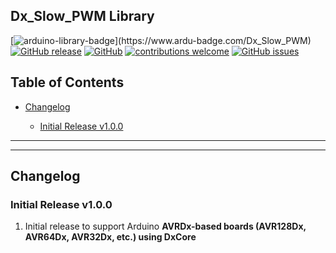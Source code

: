 ## Dx_Slow_PWM Library

[![arduino-library-badge](https://www.ardu-badge.com/badge/Dx_Slow_PWM.svg?)](https://www.ardu-badge.com/Dx_Slow_PWM)
[![GitHub release](https://img.shields.io/github/release/khoih-prog/Dx_Slow_PWM.svg)](https://github.com/khoih-prog/Dx_Slow_PWM/releases)
[![GitHub](https://img.shields.io/github/license/mashape/apistatus.svg)](https://github.com/khoih-prog/Dx_Slow_PWM/blob/main/LICENSE)
[![contributions welcome](https://img.shields.io/badge/contributions-welcome-brightgreen.svg?style=flat)](#Contributing)
[![GitHub issues](https://img.shields.io/github/issues/khoih-prog/Dx_Slow_PWM.svg)](http://github.com/khoih-prog/Dx_Slow_PWM/issues)

## Table of Contents

* [Changelog](#changelog)

  * [Initial Release v1.0.0](#initial-release-v100)

---
---

## Changelog


### Initial Release v1.0.0

1. Initial release to support Arduino **AVRDx-based boards (AVR128Dx, AVR64Dx, AVR32Dx, etc.) using DxCore**



